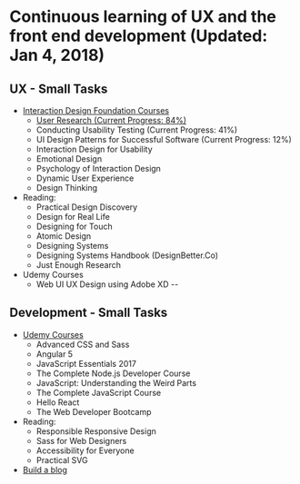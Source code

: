 Continuous learning of UX and the front end development (Updated: Jan 4, 2018)
==============


## UX - Small Tasks
- [Interaction Design Foundation Courses](https://www.interaction-design.org/courses?r=candi-lemoine)
  - [User Research (Current Progress: 84%)](https://github.com/candicodeit/personal-goals/projects/1)
  - Conducting Usability Testing (Current Progress: 41%)
  - UI Design Patterns for Successful Software (Current Progress: 12%)
  - Interaction Design for Usability
  - Emotional Design
  - Psychology of Interaction Design
  - Dynamic User Experience
  - Design Thinking
- Reading:
  - Practical Design Discovery 
  - Design for Real Life
  - Designing for Touch
  - Atomic Design
  - Designing Systems 
  - Designing Systems Handbook (DesignBetter.Co)
  - Just Enough Research
- Udemy Courses
  - Web UI UX Design using Adobe XD
--  

## Development - Small Tasks
- [Udemy Courses](https://www.udemy.com/user/candi-lemoine/)
  - Advanced CSS and Sass
  - Angular 5
  - JavaScript Essentials 2017
  - The Complete Node.js Developer Course
  - JavaScript: Understanding the Weird Parts
  - The Complete JavaScript Course
  - Hello React
  - The Web Developer Bootcamp
- Reading: 
  - Responsible Responsive Design
  - Sass for Web Designers
  - Accessibility for Everyone
  - Practical SVG
- [Build a blog](https://github.com/candicodeit/personal-goals/projects/2)



